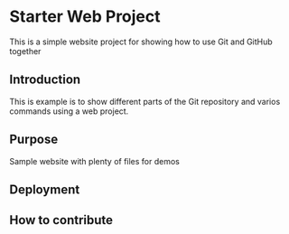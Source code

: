 # Starter Web Project

This is a simple website project for showing how to use Git and GitHub together

## Introduction

This is example is to show different parts of the Git repository and varios commands using a web project.

## Purpose

Sample website with plenty of files for demos

## Deployment

## How to contribute